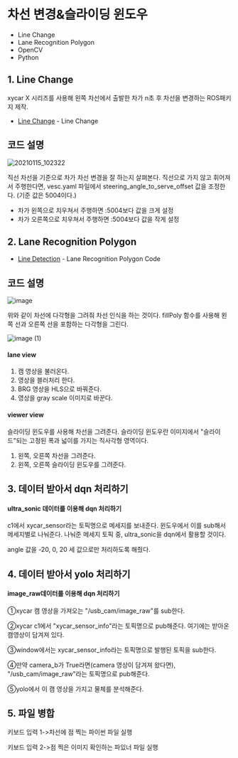 # 차선 변경&슬라이딩 윈도우

- Line Change
- Lane Recognition Polygon
- OpenCV
- Python


## 1. Line Change
xycar X 시리즈를 사용해 왼쪽 차선에서 출발한 차가 n초 후 차선을 변경하는 ROS패키지 제작.

- [Line Change](https://github.com/hyejeong99/ROS/tree/master/X1_line_change) - Line Change

## 코드 설명 

![20210115_102322](https://user-images.githubusercontent.com/59854960/113097461-e2bcaa00-9231-11eb-84c0-168473d6157d.jpg)

직선 차선을 기준으로 차가 차선 변경을 잘 하는지 살펴본다. 직선으로 가지 않고 휘어져서 주행한다면, vesc.yaml 파일에서 steering_angle_to_serve_offset 값을 조정한다. 
(기준 값은 5004이다.)

- 차가 왼쪽으로 치우쳐서 주행하면
:5004보다 값을 크게 설정
- 차가 오른쪽으로 치우쳐서 주행하면
:5004보다 값을 작게 설정

## 2. Lane Recognition Polygon
- [Line Detection](https://github.com/hyejeong99/ROS/tree/master/X1_line_detection) - Lane Recognition Polygon Code

## 코드 설명

![image](https://user-images.githubusercontent.com/59854960/113098056-ebfa4680-9232-11eb-9ee7-b44a597f54ef.png)

위와 같이 차선에 다각형을 그려줘 차선 인식을 하는 것이다. fillPoly 함수를 사용해 왼쪽 선과 오른쪽 선을 포함하는 다각형을 그린다.

![image (1)](https://user-images.githubusercontent.com/59854960/113099061-5495f300-9234-11eb-82fc-2f8067db24d3.png)

#### lane view
1. 캠 영상을 불러온다.
2. 영상을 블러처리 한다.
3. BRG 영상을 HLS으로 바꿔준다.
4. 영상을 gray scale 이미지로 바꾼다.

#### viewer view
슬라이딩 윈도우를 사용해 차선을 그려준다.
슬라이딩 윈도우란 이미지에서 "슬라이드"되는 고정된 폭과 넓이를 가지는 직사각형 영역이다.

1. 왼쪽, 오른쪽 차선을 그려준다.
2. 왼쪽, 오른쪽 슬라이딩 윈도우를 그려준다.

## 3. 데이터 받아서 dqn 처리하기
#### ultra_sonic 데이터를 이용해 dqn 처리하기

c1에서 xycar_sensor라는 토픽명으로 메세지를 보내준다. 
윈도우에서 이를 sub해서 메세지별로 나눠준다. 
나눠준 메세지 토픽 중, ultra_sonic을 dqn에서 활용할 것이다.

angle 값을 -20, 0, 20 세 값으로만 처리하도록 해줬다.

## 4. 데이터 받아서 yolo 처리하기
#### image_raw데이터를 이용해 dqn 처리하기
①xycar 캠 영상을 가져오는 "/usb_cam/image_raw"를 sub한다.

②xycar c1에서 "xycar_sensor_info"라는 토픽명으로 pub해준다. 여기에는 받아온 캠영상이 담겨져 있다.

③window에서는 xycar_sensor_info라는 토픽명으로 발행된 토픽을 sub한다.

④만약 camera_b가 True라면(camera 영상이 담겨져 왔다면), "/usb_cam/image_raw"라는 토픽명으로 pub해준다.

⑤yolo에서 이 캠 영상을 가지고 물체를 분석해준다.

## 5. 파일 병합
키보드 입력 1->차선에 점 찍는 파이썬 파일 실행

키보드 입력 2->점 찍은 이미지 확인하는 파있너 파일 실행

